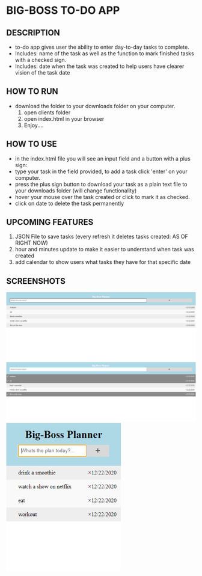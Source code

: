 # BIG-BOSS TO-DO APP 
## DESCRIPTION 
* to-do app gives user the ability to enter day-to-day tasks to complete.
* Includes: name of the task as well as the function to mark finished tasks with a checked sign. 
* Includes: date when the task was created to help users have clearer vision of the task date 

## HOW TO RUN
- download the folder to your downloads folder on your computer. 
    1. open clients folder
    2. open index.html in your browser 
    3. Enjoy.... 

## HOW TO USE
* in the index.html file you will see an input field and a button with a plus sign:
* type your task in the field provided, to add a task click 'enter' on your computer. 
* press the plus sign button to download your task as a plain text file to your downloads folder (will change functionality) 
* hover your mouse over the task created or click to mark it as checked. 
* click on date to delete the task permanently 

## UPCOMING FEATURES 
1. JSON File to save tasks (every refresh it deletes tasks created: AS OF RIGHT NOW)
2. hour and minutes update to make it easier to understand when task was created 
3. add calendar to show users what tasks they have for that specific date 


## SCREENSHOTS 
![SCREENSHOT](https://github.com/adelxh/to-do/blob/master/s1.PNG)
![SCREENSHOT](https://github.com/adelxh/to-do/blob/master/s2.PNG)
![SCREENSHOT](https://github.com/adelxh/to-do/blob/master/s3.PNG)
